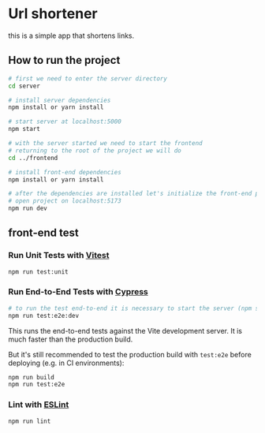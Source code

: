 # Url shortener
 this is a simple app that shortens links.
 
## How to run the project

```bash
# first we need to enter the server directory
cd server

# install server dependencies
npm install or yarn install 

# start server at localhost:5000
npm start

# with the server started we need to start the frontend
# returning to the root of the project we will do
cd ../frontend

# install front-end dependencies
npm install or yarn install 

# after the dependencies are installed let's initialize the front-end project
# open project on localhost:5173
npm run dev
```
## front-end test
### Run Unit Tests with [Vitest](https://vitest.dev/)

```sh
npm run test:unit
```

### Run End-to-End Tests with [Cypress](https://www.cypress.io/)

```sh
# to run the test end-to-end it is necessary to start the server (npm start) no server directory
npm run test:e2e:dev
```

This runs the end-to-end tests against the Vite development server.
It is much faster than the production build.

But it's still recommended to test the production build with `test:e2e` before deploying (e.g. in CI environments):

```sh
npm run build
npm run test:e2e
```

### Lint with [ESLint](https://eslint.org/)

```sh
npm run lint
```
